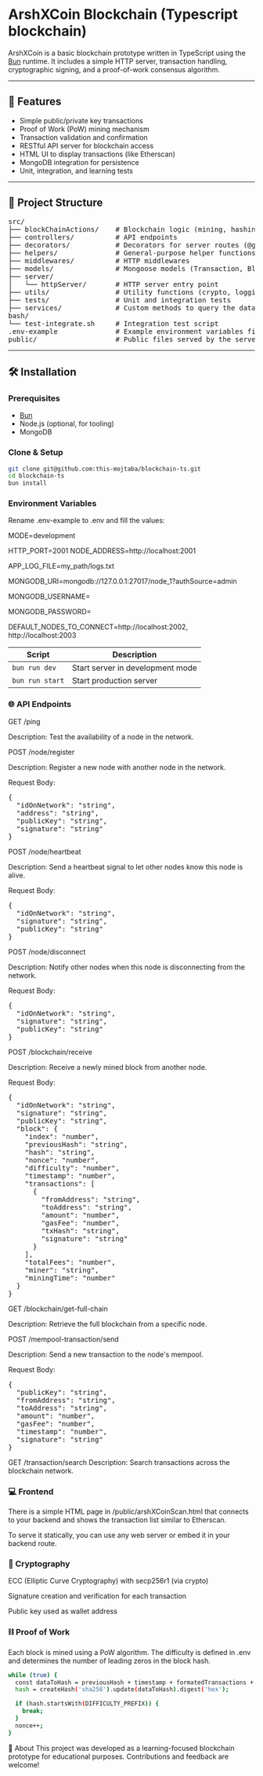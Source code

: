 # ArshXCoin Blockchain (Typescript blockchain)

ArshXCoin is a basic blockchain prototype written in TypeScript using the [Bun](https://bun.sh) runtime. It includes a
simple HTTP server, transaction handling, cryptographic signing, and a proof-of-work consensus algorithm.

---

## 🚀 Features

- Simple public/private key transactions
- Proof of Work (PoW) mining mechanism
- Transaction validation and confirmation
- RESTful API server for blockchain access
- HTML UI to display transactions (like Etherscan)
- MongoDB integration for persistence
- Unit, integration, and learning tests

---

## 📁 Project Structure

<pre>
src/
├── blockChainActions/    # Blockchain logic (mining, hashing, validation)
├── controllers/          # API endpoints
├── decorators/           # Decorators for server routes (@get, @post, ...)
├── helpers/              # General-purpose helper functions
├── middlewares/          # HTTP middlewares
├── models/               # Mongoose models (Transaction, Block, etc.)
├── server/
│   └── httpServer/       # HTTP server entry point
├── utils/                # Utility functions (crypto, logging, etc.)
├── tests/                # Unit and integration tests
├── services/             # Custom methods to query the database
bash/
└── test-integrate.sh     # Integration test script
.env-example              # Example environment variables file
public/                   # Public files served by the server
</pre>

---

## 🛠 Installation

### Prerequisites

- [Bun](https://bun.sh/)
- Node.js (optional, for tooling)
- MongoDB

### Clone & Setup

```bash
git clone git@github.com:this-mojtaba/blockchain-ts.git
cd blockchain-ts
bun install
```

### Environment Variables

Rename .env-example to .env and fill the values:

MODE=development

HTTP_PORT=2001 NODE_ADDRESS=http://localhost:2001

APP_LOG_FILE=my_path/logs.txt

MONGODB_URI=mongodb://127.0.0.1:27017/node_1?authSource=admin

MONGODB_USERNAME=

MONGODB_PASSWORD=

DEFAULT_NODES_TO_CONNECT=http://localhost:2002, http://localhost:2003

| Script          | Description                      |
| --------------- | -------------------------------- |
| `bun run dev`   | Start server in development mode |
| `bun run start` | Start production server          |

### 🌐 API Endpoints

GET /ping

Description: Test the availability of a node in the network.

POST /node/register

Description: Register a new node with another node in the network.

Request Body:

<pre>{
  "idOnNetwork": "string",
  "address": "string",
  "publicKey": "string",
  "signature": "string"
}</pre>

POST /node/heartbeat

Description: Send a heartbeat signal to let other nodes know this node is alive.

Request Body:

<pre>{
  "idOnNetwork": "string",
  "signature": "string",
  "publicKey": "string"
}</pre>

POST /node/disconnect

Description: Notify other nodes when this node is disconnecting from the network.

Request Body:

<pre>{
  "idOnNetwork": "string",
  "signature": "string",
  "publicKey": "string"
}</pre>

POST /blockchain/receive

Description: Receive a newly mined block from another node.

Request Body:

<pre>{
  "idOnNetwork": "string",
  "signature": "string",
  "publicKey": "string",
  "block": {
    "index": "number",
    "previousHash": "string",
    "hash": "string",
    "nonce": "number",
    "difficulty": "number",
    "timestamp": "number",
    "transactions": [
      {
        "fromAddress": "string",
        "toAddress": "string",
        "amount": "number",
        "gasFee": "number",
        "txHash": "string",
        "signature": "string"
      }
    ],
    "totalFees": "number",
    "miner": "string",
    "miningTime": "number"
  }
}</pre>

GET /blockchain/get-full-chain

Description: Retrieve the full blockchain from a specific node.

POST /mempool-transaction/send

Description: Send a new transaction to the node's mempool.

Request Body:

<pre>{
  "publicKey": "string",
  "fromAddress": "string",
  "toAddress": "string",
  "amount": "number",
  "gasFee": "number",
  "timestamp": "number",
  "signature": "string"
}</pre>

GET /transaction/search Description: Search transactions across the blockchain network.

### 💻 Frontend

There is a simple HTML page in /public/arshXCoinScan.html that connects to your backend and shows the transaction list
similar to Etherscan.

To serve it statically, you can use any web server or embed it in your backend route.

### 🔐 Cryptography

ECC (Elliptic Curve Cryptography) with secp256r1 (via crypto)

Signature creation and verification for each transaction

Public key used as wallet address

### ⛓ Proof of Work

Each block is mined using a PoW algorithm. The difficulty is defined in .env and determines the number of leading zeros
in the block hash.

```bash
while (true) {
  const dataToHash = previousHash + timestamp + formatedTransactions + nonce;
  hash = createHash('sha256').update(dataToHash).digest('hex');

  if (hash.startsWith(DIFFICULTY_PREFIX)) {
    break;
  }
  nonce++;
}
```

🙋 About This project was developed as a learning-focused blockchain prototype for educational purposes. Contributions
and feedback are welcome!

